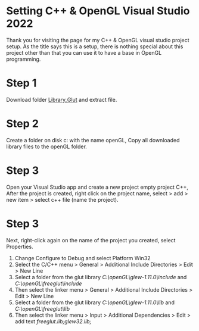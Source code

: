 # Setting C++ & OpenGL Visual Studio 2022
Thank you for visiting the page for my C++ & OpenGL visual studio project setup. As the title says this is a setup, there is nothing special about this project other than that you can use it to have a base in OpenGL programming.

# Step 1
Download folder [Library_Glut]([https://osdn.net/projects/mingw/releases/](https://github.com/achmaddwiprasetyo/3D-Geometri-openGL/tree/main/Library_Glut)) and extract file.
# Step 2
Create a folder on disk c: with the name openGL, Copy all downloaded library files to the openGL folder.
# Step 3
Open your Visual Studio app and create a new project empty project C++, After the project is created, right click on the project name, select > add > new item > select c++ file (name the project).
# Step 3
Next, right-click again on the name of the project you created, select Properties.
1. Change Configure to Debug and select Platform Win32
2. Select the C/C++ menu > General > Additional Include Directories > Edit > New Line
3. Select a folder from the glut library *C:\openGL\glew-1.11.0\include* and *C:\openGL\freeglut\include*
4. Then select the linker menu > General > Additional Include Directories > Edit > New Line
5. Select a folder from the glut library *C:\openGL\glew-1.11.0\lib* and *C:\openGL\freeglut\lib*
6. Then select the linker menu > Input > Additional Dependencies > Edit > add text *freeglut.lib;glew32.lib;*
